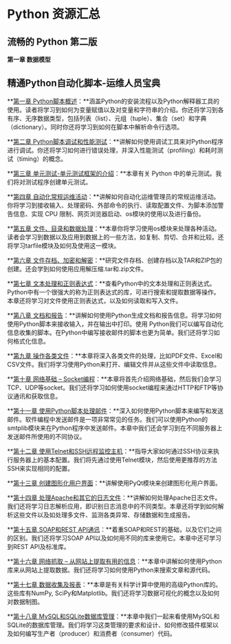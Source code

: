 # Python 资源汇总
## 流畅的 Python 第二版

**第一章 数据模型**





## 精通Python自动化脚本-运维人员宝典

**[第一章 Python脚本概述](https://alanhou.org/python-scripting-overview/)：**涵盖Python的安装流程以及Python解释器工具的使用。读者将学习到如何为变量赋值以及对变量和字符串的介绍。你还将学习到各有序、无序数据类型，包括列表（list）、元组（tuple）、集合（set）和字典（dictionary）。同时你还将学习到如何在脚本中解析命令行选项。

**[第二章 Python脚本调试和性能测试](https://alanhou.org/debugging-profiling-python-scripts/)：**讲解如何使用调试工具来对Python程序进行调试。你还将学习如何进行错误处理，并深入性能测试（profiling）和耗时测试（timing）的概念。

**[第三章 单元测试-单元测试框架的介绍](https://alanhou.org/unit-testing-introduction-unit-testing-framework/)：**本章有关 Python 中的单元测试。我们将对测试程序创建单元测试。

**[第四章 自动化常规运维活动](https://alanhou.org/automating-regular-administrative-activities/)：**讲解如何自动化运维管理员的常规运维活动。你将学习到接收输入、处理密码、外部命令的执行、读取配置文件、为脚本添加警告信息、实现 CPU 限制、网页浏览器启动、os模块的使用以及进行备份。

**[第五章 文件、目录和数据处理](https://alanhou.org/handling-files-directories-data/)：**本章你将学习使用os模块来处理各种活动。读者会学习到数据以及应用到数据上的一些方法，如复制、剪切、合并和比较。还将学习tarfile模块及如何及使用这一模块。

**[第六章 文件存档、加密和解密](https://alanhou.org/file-archiving-encrypting-decrypting/)：**研究文件存档、创建存档以及TAR和ZIP包的创建。还会学到如何使用应用解压缩.tar和.zip文件。

**[第七章 文本处理和正则表达式](https://alanhou.org/text-processing-regular-expressions/)：**查看Python中的文本处理和正则表达式。Python中有一个很强大的称为正则表达式的库，可进行搜索和提取数据等操作。本章还将学习对文件使用正则表达式，以及如何读取和写入文件。

**[第八章 文档和报告](https://alanhou.org/documentation-reporting/)：**讲解如何使用Python生成文档和报告信息。将学习如何使用Python脚本来接收输入，并在输出中打印。使用 Python我们可以编写自动化信息收集的脚本。在Python中编写接收邮件的脚本也更为简单。我们还将学习如何格式化信息。

**[第九章 操作各类文件](https://alanhou.org/working-files/)：**本章将深入各类文件的处理，比如PDF文件、Excel和CSV文件。我们将学习使用Python来打开、编辑文件并从这些文件中读取信息。

**[第十章 网络基础 – Socket编程](https://alanhou.org/basic-networking-socket-programming)：**本章将首先介绍网络基础，然后我们会学习TCP、UDP等socket。我们还将学习如何使用socket编程来通过HTTP和FTP等协议通讯和获取信息。

**[第十一章 使用Python脚本处理邮件](https://alanhou.org/handling-emails-python-scripting/)：**深入如何使用Python脚本来编写和发送邮件。软件编程中发送邮件是一项非常常见的任务。我们可以使用Python的smtplib模块来在Python程序中发送邮件。本章中我们还会学习到在不同服务器上发送邮件所使用的不同协议。

**[第十二章 使用Telnet和SSH远程监控主机](https://alanhou.org/remote-monitoring-hosts-telnet-ssh/)：**指导大家如何通过SSH协议来执行服务器上的基本配置。我们将先通过使用Telnet模块，然后使用更推荐的方法SSH来实现相同的配置。

**[第十三章 创建图形化用户界面](https://alanhou.org/building-graphical-user-interfaces/)：**讲解使用PyQt模块来创建图形化用户界面。

**[第十四章 处理Apache和其它的日志文件](https://alanhou.org/working-apache-log-files/)：**讲解如何处理Apache日志文件。我们还将学习日志解析应用，即识别日志消息中的不同类型。本章还将学到如何解析这些文件以及如处理多文件、监测各类异常、存储数据和生成报告。

**[第十五章 SOAP和REST API通讯](https://alanhou.org/soap-rest-api-communication/)：**着重SOAP和REST的基础，以及它们之间的区别。我们还将学习SOAP API以及如何用不同的库来使用它。本章中还可学习到REST API及标准库。

**[第十六章 网络抓取 – 从网站上提取有用的信息](https://alanhou.org/web-scraping-extracting-data-websites)：**本章中讲解如何使用Python 库来从网站上提取数据。我们还将学习如何使用Python来搜索文章和源代码。

**[第十七章 数据收集及报表](https://alanhou.org/statistics-gathering-reporting/)：**本章是有关科学计算中使用的高级Python库的。这些库有NumPy, SciPy和Matplotlib。我们还将学习数据可视化的概念以及如何对数据制图。

**[第十八章 MySQL和SQLite数据库管理](https://alanhou.org/mysql-sqlite-database-administrations)：**本章中我们一起来看使用MySQL和SQLite的数据库管理。我们将学习这类管理的要求和设计、如何修改插件框架以及如何编写生产者（producer）和消费者（consumer）代码。
